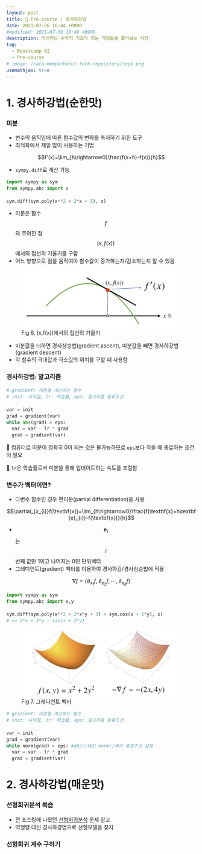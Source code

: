 ```yaml
---
layout: post
title: 🌱 Pre-course | 경사하강법
date: 2021-07-26 16:44 +0900
#modified: 2021-07-30 18:49 +0900
description: 머신러닝 수학의 기초가 되는 개념들을 훑어보는 시간
tag:
  - Boostcamp AI
  - Pre-course
# image: /cara-memperbarui-fork-repository/repo.png
usemathjax: true
---
```


# 1. 경사하강법(순한맛)

### 미분

* 변수의 움직임에 따른 함수값의 변화를 측저하기 위한 도구
* 최적화에서 제일 많이 사용하는 기법

$$f'(x)=\lim_{h\rightarrow0}\frac{f(x+h)-f(x)}{h}$$

* `sympy.diff`로 계산 가능

```py
import sympy as sym
from sympy.abc import x

sym.diff(sym.poly(x**2 + 2*x + 3), x)
```

* 미분은 함수 $$f$$의 주어진 점 $$(x,f(x))$$에서의 접선의 기울기를 구함
* 어느 방향으로 점을 움직여야 함수값이 증가하는지/감소하는지 알 수 있음

<figure>
<img src="/assets/img/IMG_1181.jpg" alt="접선의 기울기">
<figcaption>Fig 6. (x,f(x))에서의 접선의 기울기</figcaption>
</figure>

* 미분값을 더하면 경사상승법(gradient ascent), 미분값을 빼면 경사하강법(gradient descent)
* 각 함수의 극대값과 극소값의 위치를 구할 때 사용함

### 경사하강법: 알고리즘

```py
# gradient: 미분을 계산하는 함수
# init: 시작점, lr: 학습률, eps: 알고리즘 종료조건

var = init
grad = gradient(var)
while abs(grad) > eps:
  var = var - lr * grad
  grad = gradient(var)
```

🎈 컴퓨터로 미분이 정확히 0이 되는 것은 불가능하므로 `eps`보다 작을 때 종료하는 조건이 필요

🎈 `lr`은 학습률로서 미분을 통해 업데이트하는 속도를 조절함

### 변수가 벡터이면?

* 다변수 함수인 경우 편미분(partial differentiation)을 사용

$$\partial_{x_{i}}f(\textbf{x})=\lim_{h\rightarrow0}\frac{f(\textbf{x}+h\textbf{e}_{i})-f(\textbf{x})}{h}$$

* $$\textbf{e}_{i}$$는 $$i$$번째 값만 1이고 나머지는 0인 단위벡터
* 그레디언트(gradient) 벡터를 이용하여 경사하강/경사상승법에 적용

$$\nabla f=(\partial_{x_{1}}f,\partial_{x_{2}}f,\cdots,\partial_{x_{d}}f)$$

```py
import sympy as sym
from sympy.abc import x,y

sym.diff(sym.poly(x**2 + 2*x*y + 3) + sym.cos(x + 2*y), x)
# >> 2*x + 2*y - sin(x + 2*y)
```

<figure>
<img src="/assets/img/IMG_1182.jpg" alt="그레디언트 벡터">
<figcaption>Fig 7. 그레디언트 벡터</figcaption>
</figure>

```py
# gradient: 미분을 계산하는 함수
# init: 시작점, lr: 학습률, eps: 알고리즘 종료조건

var = init
grad = gradient(var)
while norm(grad) > eps: #abs()대신 norm()써서 종료조건 설정
  var = var - lr * grad
  grad = gradient(var)
```

# 2. 경사하강법(매운맛)

### 선형회귀분석 복습

* 전 포스팅에 나왔던 <a href="/벡터와행렬/#응용2-선형회귀분석">선형회귀분석</a> 문제 참고
* 역행렬 대신 경사하강법으로 선형모델을 찾자

### 선형회귀 계수 구하기



